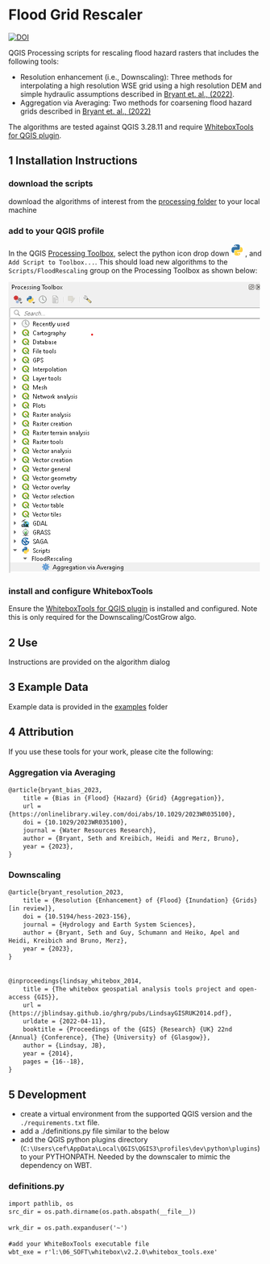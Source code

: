 # Flood Grid Rescaler

[![DOI](https://zenodo.org/badge/547351392.svg)](https://zenodo.org/badge/latestdoi/547351392)

QGIS Processing scripts for rescaling flood hazard rasters that includes the following tools:
- Resolution enhancement (i.e., Downscaling): Three methods for interpolating a high resolution WSE grid using a high resolution DEM and simple hydraulic assumptions described in [Bryant et. al., (2022)](https://hess.copernicus.org/preprints/hess-2023-156/).
- Aggregation via Averaging: Two methods for coarsening flood hazard grids described in [Bryant et. al., (2022)](https://doi.org/10.1029/2023WR035100)


The algorithms are tested against QGIS 3.28.11 and require [WhiteboxTools for QGIS plugin](https://www.whiteboxgeo.com/manual/wbt_book/qgis_plugin.html).

## 1 Installation Instructions

### download the scripts
download the algorithms of interest from the [processing folder](floodrescaler/processing) to your local machine

### add to your QGIS profile
In the QGIS [Processing Toolbox](https://docs.qgis.org/3.22/en/docs/user_manual/processing/toolbox.html#the-toolbox), select the python icon drop down ![Scripts](/assets/mIconPythonFile.png) , and `Add Script to Toolbox...`. This should load new algorithms to the `Scripts/FloodRescaling` group on the Processing Toolbox as shown below:

![screen capture](/assets/processingToolbox_screengrab.png)

### install and configure WhiteboxTools
Ensure the [WhiteboxTools for QGIS plugin](https://www.whiteboxgeo.com/manual/wbt_book/qgis_plugin.html) is installed and configured. 
Note this is only required for the Downscaling/CostGrow algo. 

## 2 Use
Instructions are provided on the algorithm dialog

## 3 Example Data

Example data is provided in the [examples](/examples) folder

## 4 Attribution

If you use these tools for your work, please cite the following:

### Aggregation via Averaging

```
@article{bryant_bias_2023,
	title = {Bias in {Flood} {Hazard} {Grid} {Aggregation}},
	url = {https://onlinelibrary.wiley.com/doi/abs/10.1029/2023WR035100},
	doi = {10.1029/2023WR035100}, 
	journal = {Water Resources Research},
	author = {Bryant, Seth and Kreibich, Heidi and Merz, Bruno},
	year = {2023},
}
```


### Downscaling

```
@article{bryant_resolution_2023,
	title = {Resolution {Enhancement} of {Flood} {Inundation} {Grids} [in review]},
	doi = {10.5194/hess-2023-156},
	journal = {Hydrology and Earth System Sciences},
	author = {Bryant, Seth and Guy, Schumann and Heiko, Apel and Heidi, Kreibich and Bruno, Merz},
	year = {2023},
}


@inproceedings{lindsay_whitebox_2014,
	title = {The whitebox geospatial analysis tools project and open-access {GIS}},
	url = {https://jblindsay.github.io/ghrg/pubs/LindsayGISRUK2014.pdf},
	urldate = {2022-04-11},
	booktitle = {Proceedings of the {GIS} {Research} {UK} 22nd {Annual} {Conference}, {The} {University} of {Glasgow}},
	author = {Lindsay, JB},
	year = {2014},
	pages = {16--18},
}

```

## 5 Development

- create a virtual environment from the supported QGIS version and the `./requirements.txt` file. 
- add a ./definitions.py file similar to the below
- add the QGIS python plugins directory (`C:\Users\cef\AppData\Local\QGIS\QGIS3\profiles\dev\python\plugins`) to your PYTHONPATH. Needed by the downscaler to mimic the dependency on WBT.

### definitions.py

```
import pathlib, os
src_dir = os.path.dirname(os.path.abspath(__file__))

wrk_dir = os.path.expanduser('~')

#add your WhiteBoxTools executable file
wbt_exe = r'l:\06_SOFT\whitebox\v2.2.0\whitebox_tools.exe'
```
